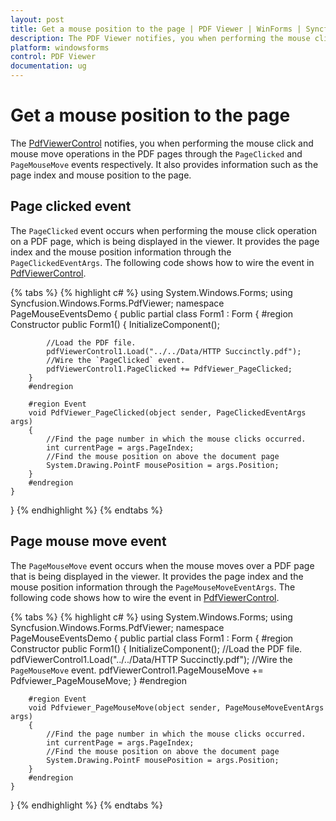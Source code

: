 ```yaml
---
layout: post
title: Get a mouse position to the page | PDF Viewer | WinForms | Syncfusion
description: The PDF Viewer notifies, you when performing the mouse click and mouse move operations in the PDF pages.
platform: windowsforms
control: PDF Viewer
documentation: ug
---
```


# Get a mouse position to the page

The [PdfViewerControl](https://help.syncfusion.com/cr/windowsforms/Syncfusion.Windows.Forms.PdfViewer.PdfViewerControl.html) notifies, you when performing the mouse click and mouse move operations in the PDF pages through the `PageClicked` and `PageMouseMove` events respectively. It also provides information such as the page index and mouse position to the page.

## Page clicked event

The `PageClicked` event occurs when performing the mouse click operation on a PDF page, which is being displayed in the viewer. It provides the page index and the mouse position information through the `PageClickedEventArgs`. The following code shows how to wire the event in [PdfViewerControl](https://help.syncfusion.com/cr/windowsforms/Syncfusion.Windows.Forms.PdfViewer.PdfViewerControl.html).

{% tabs %}
{% highlight c# %}
using System.Windows.Forms;
using Syncfusion.Windows.Forms.PdfViewer;
namespace PageMouseEventsDemo
{
    public partial class Form1 : Form
    {
        #region Constructor
        public Form1()
        {
            InitializeComponent();

            //Load the PDF file.
            pdfViewerControl1.Load("../../Data/HTTP Succinctly.pdf");
            //Wire the `PageClicked` event.
            pdfViewerControl1.PageClicked += PdfViewer_PageClicked;
        }
        #endregion
		
        #region Event
        void PdfViewer_PageClicked(object sender, PageClickedEventArgs args)
        {
            //Find the page number in which the mouse clicks occurred.
            int currentPage = args.PageIndex;
            //Find the mouse position on above the document page
            System.Drawing.PointF mousePosition = args.Position;
        }
        #endregion
    }
}
{% endhighlight %}
{% endtabs %}

## Page mouse move event

The `PageMouseMove` event occurs when the mouse moves over a PDF page that is being displayed in the viewer. It provides the page index and the mouse position information through the `PageMouseMoveEventArgs`. The following code shows how to wire the event in [PdfViewerControl](https://help.syncfusion.com/cr/windowsforms/Syncfusion.Windows.Forms.PdfViewer.PdfViewerControl.html).

{% tabs %}
{% highlight c# %}
using System.Windows.Forms;
using Syncfusion.Windows.Forms.PdfViewer;
namespace PageMouseEventsDemo
{
    public partial class Form1 : Form
    {
        #region Constructor
        public Form1()
        {
            InitializeComponent();
            //Load the PDF file.
            pdfViewerControl1.Load("../../Data/HTTP Succinctly.pdf");
            //Wire the `PageMouseMove` event.
            pdfViewerControl1.PageMouseMove += Pdfviewer_PageMouseMove;
        }
        #endregion
		
        #region Event
        void Pdfviewer_PageMouseMove(object sender, PageMouseMoveEventArgs args)
        {
            //Find the page number in which the mouse clicks occurred.
            int currentPage = args.PageIndex;
            //Find the mouse position on above the document page
            System.Drawing.PointF mousePosition = args.Position;
        }
        #endregion
    }
}
{% endhighlight %}
{% endtabs %}
